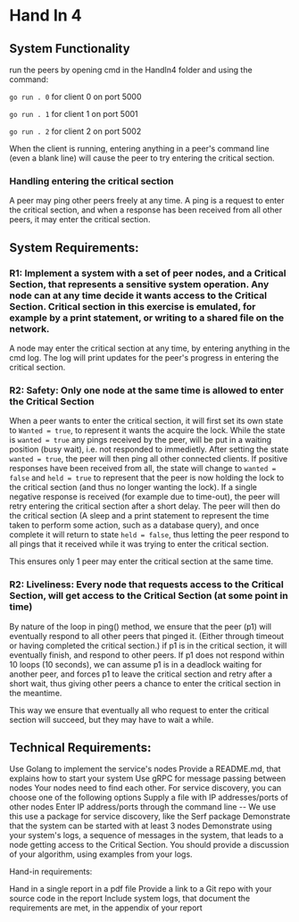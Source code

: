 # Hand In 4


## System Functionality

run the peers by opening cmd in the HandIn4 folder and using the command:

`go run . 0` for client 0 on port 5000

`go run . 1` for client 1 on port 5001

`go run . 2` for client 2 on port 5002

When the client is running, entering anything in a peer's command line (even a blank line) will cause the peer to try entering the critical section.

### Handling entering the critical section

A peer may ping other peers freely at any time. A ping is a request to enter the critical section, and when a response has been received from all other peers, it may enter the critical section. 

## System Requirements:

### R1: Implement a system with a set of peer nodes, and a Critical Section, that represents a sensitive system operation. Any node can at any time decide it wants access to the Critical Section. Critical section in this exercise is emulated, for example by a print statement, or writing to a shared file on the network.

A node may enter the critical section at any time, by entering anything in the cmd log. The log will print updates for the peer's progress in entering the critical section.

### R2: Safety: Only one node at the same time is allowed to enter the Critical Section 

When a peer wants to enter the critical section, it will first set its own state to `Wanted = true`, to represent it wants the acquire the lock.
While the state is `wanted = true` any pings received by the peer, will be put in a waiting position (busy wait), i.e. not responded to immedietly. 
After setting the state `wanted = true`, the peer will then ping all other connected clients. 
    If positive responses have been received from all, the state will change to `wanted = false` and `held = true` to represent that the peer is now holding the lock to the critical section (and thus no longer wanting the lock).
    If a single negative response is received (for example due to time-out), the peer will retry entering the critical section after a short delay.
The peer will then do the critical section (A sleep and a print statement to represent the time taken to perform some action, such as a database query), and once complete it will return to state `held = false`, thus letting the peer respond to all pings that it received while it was trying to enter the critical section.

This ensures only 1 peer may enter the critical section at the same time.

### R2: Liveliness: Every node that requests access to the Critical Section, will get access to the Critical Section (at some point in time)

By nature of the loop in ping() method, we ensure that the peer (p1) will eventually respond to all other peers that pinged it. (Either through timeout or having completed the critical section.)
if p1 is in the critical section, it will eventually finish, and respond to other peers. If p1 does not respond within 10 loops (10 seconds), we can assume p1 is in a deadlock waiting for another peer, and forces p1 to leave the critical section and retry after a short wait, thus giving other peers a chance to enter the critical section in the meantime.

This way we ensure that eventually all who request to enter the critical section will succeed, but they may have to wait a while.

## Technical Requirements:

Use Golang to implement the service's nodes
Provide a README.md, that explains how to start your system
Use gRPC for message passing between nodes
Your nodes need to find each other.  For service discovery, you can choose one of the following options
    Supply a file with IP addresses/ports of other nodes
    Enter IP address/ports through the command line -- We use this
    use a package for service discovery, like the Serf package 
Demonstrate that the system can be started with at least 3 nodes
Demonstrate using your system's logs,  a sequence of messages in the system, that leads to a node getting access to the Critical Section. You should provide a discussion of your algorithm, using examples from your logs.

Hand-in requirements:

Hand in a single report in a pdf file
Provide a link to a Git repo with your source code in the report
Include system logs, that document the requirements are met, in the appendix of your report